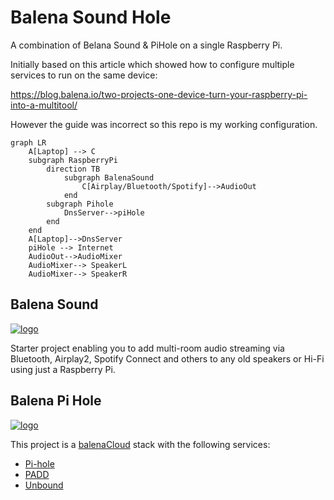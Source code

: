# Balena Sound Hole

A combination of Belana Sound & PiHole on a single Raspberry Pi.

Initially based on this article which showed how to configure multiple services to run on the same device:

https://blog.balena.io/two-projects-one-device-turn-your-raspberry-pi-into-a-multitool/

However the guide was incorrect so this repo is my working configuration.

```mermaid
graph LR
    A[Laptop] --> C
    subgraph RaspberryPi
        direction TB
            subgraph BalenaSound
                C[Airplay/Bluetooth/Spotify]-->AudioOut
            end
        subgraph Pihole
            DnsServer-->piHole
        end
    end
    A[Laptop]-->DnsServer
    piHole --> Internet
    AudioOut-->AudioMixer
    AudioMixer--> SpeakerL
    AudioMixer--> SpeakerR
```

## Balena Sound

[![logo](https://raw.githubusercontent.com/balena-io-projects/balena-sound/master/docs/images/balenaSound-logo.png)](https://github.com/balena-labs-projects/balena-sound)

Starter project enabling you to add multi-room audio streaming via Bluetooth, Airplay2, Spotify Connect and others to any old speakers or Hi-Fi using just a Raspberry Pi.

## Balena Pi Hole

[![logo](https://raw.githubusercontent.com/klutchell/balena-pihole/main/logo.png)](https://github.com/klutchell/balena-pihole)

This project is a [balenaCloud](https://www.balena.io/cloud) stack with the following services:

- [Pi-hole](https://pi-hole.net/)
- [PADD](https://github.com/pi-hole/PADD)
- [Unbound](https://unbound.net)
